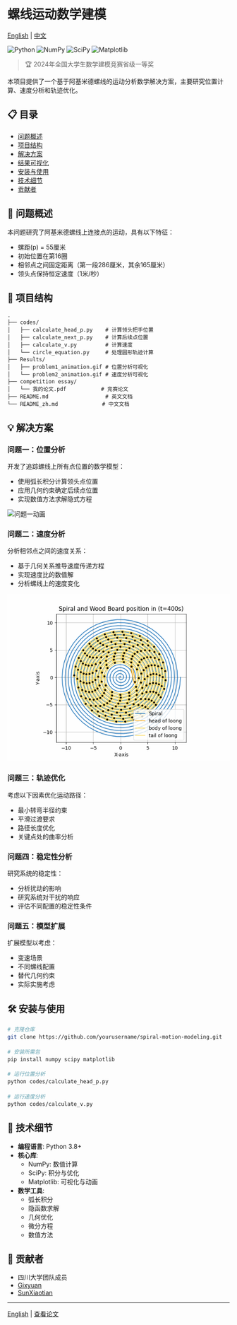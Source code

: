 # 螺线运动数学建模

[English](./README.md) | [中文](./README_zh.md)

![Python](https://img.shields.io/badge/Python-3.8+-blue.svg)
![NumPy](https://img.shields.io/badge/NumPy-1.20+-green.svg)
![SciPy](https://img.shields.io/badge/SciPy-1.7+-orange.svg)
![Matplotlib](https://img.shields.io/badge/Matplotlib-3.4+-red.svg)

> 🏆 2024年全国大学生数学建模竞赛省级一等奖

本项目提供了一个基于阿基米德螺线的运动分析数学解决方案，主要研究位置计算、速度分析和轨迹优化。

## 📋 目录

- [问题概述](#-问题概述)
- [项目结构](#-项目结构)
- [解决方案](#-解决方案)
- [结果可视化](#-结果可视化)
- [安装与使用](#-安装与使用)
- [技术细节](#-技术细节)
- [贡献者](#-贡献者)

## 🎯 问题概述

本问题研究了阿基米德螺线上连接点的运动，具有以下特征：
- 螺距(p) = 55厘米
- 初始位置在第16圈
- 相邻点之间固定距离（第一段286厘米，其余165厘米）
- 领头点保持恒定速度（1米/秒）

## 📁 项目结构

```
.
├── codes/
│   ├── calculate_head_p.py    # 计算领头把手位置
│   ├── calculate_next_p.py    # 计算后续点位置
│   ├── calculate_v.py         # 计算速度
│   └── circle_equation.py     # 处理圆形轨迹计算
├── Results/
│   ├── problem1_animation.gif # 位置分析可视化
│   └── problem2_animation.gif # 速度分析可视化
├── competition essay/
│   └── 我的论文.pdf           # 竞赛论文
├── README.md                  # 英文文档
└── README_zh.md              # 中文文档
```

## 💡 解决方案

### 问题一：位置分析
开发了追踪螺线上所有点位置的数学模型：
- 使用弧长积分计算领头点位置
- 应用几何约束确定后续点位置
- 实现数值方法求解隐式方程

![问题一动画](./Results/problem1_animation.gif)

### 问题二：速度分析
分析相邻点之间的速度关系：
- 基于几何关系推导速度传递方程
- 实现速度比的数值解
- 分析螺线上的速度变化

![问题二动画](./Results/problem2_animation.gif)

### 问题三：轨迹优化
考虑以下因素优化运动路径：
- 最小转弯半径约束
- 平滑过渡要求
- 路径长度优化
- 关键点处的曲率分析

### 问题四：稳定性分析
研究系统的稳定性：
- 分析扰动的影响
- 研究系统对干扰的响应
- 评估不同配置的稳定性条件

### 问题五：模型扩展
扩展模型以考虑：
- 变速场景
- 不同螺线配置
- 替代几何约束
- 实际实施考虑

## 🛠 安装与使用

```bash
# 克隆仓库
git clone https://github.com/yourusername/spiral-motion-modeling.git

# 安装所需包
pip install numpy scipy matplotlib

# 运行位置分析
python codes/calculate_head_p.py

# 运行速度分析
python codes/calculate_v.py
```

## 🔧 技术细节

- **编程语言**: Python 3.8+
- **核心库**:
  - NumPy: 数值计算
  - SciPy: 积分与优化
  - Matplotlib: 可视化与动画
- **数学工具**:
  - 弧长积分
  - 隐函数求解
  - 几何优化
  - 微分方程
  - 数值方法

## 👥 贡献者

- 四川大学团队成员
- [Gixyuan](https://github.com/Gixyuan)
- [SunXiaotian](https://github.com/sss12-22)
---

[English](./README.md) | [查看论文](./competition%20essay/我的论文.pdf)
